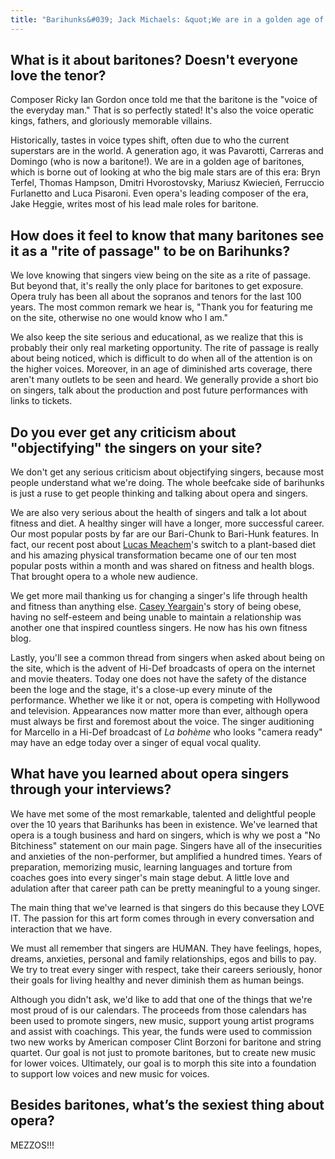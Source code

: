```yaml
---
title: "Barihunks&#039; Jack Michaels: &quot;We are in a golden age of baritones&quot;"
---
```


## What is it about baritones? Doesn't everyone love the tenor?

Composer Ricky Ian Gordon once told me that the baritone is the "voice of the everyday man." That is so perfectly stated! It's also the voice operatic kings, fathers, and gloriously memorable villains. 

Historically, tastes in voice types shift, often due to who the current superstars are in the world. A generation ago, it was Pavarotti, Carreras and Domingo (who is now a baritone!). We are in a golden age of baritones, which is borne out of looking at who the big male stars are of this era: Bryn Terfel, Thomas Hampson, Dmitri Hvorostovsky, Mariusz Kwiecień, Ferruccio Furlanetto and Luca Pisaroni. Even opera's leading composer of the era, Jake Heggie, writes most of his lead male roles for baritone. 

## How does it feel to know that many baritones see it as a "rite of passage" to be on Barihunks?

We love knowing that singers view being on the site as a rite of passage. But beyond that, it's really the only place for baritones to get exposure. Opera truly has been all about the sopranos and tenors for the last 100 years. The most common remark we hear is, "Thank you for featuring me on the site, otherwise no one would know who I am." 

We also keep the site serious and educational, as we realize that this is probably their only real marketing opportunity. The rite of passage is really about being noticed, which is difficult to do when all of the attention is on the higher voices. Moreover, in an age of diminished arts coverage, there aren't many outlets to be seen and heard. We generally provide a short bio on singers, talk about the production and post future performances with links to tickets. 

## Do you ever get any criticism about "objectifying" the singers on your site?

We don't get any serious criticism about objectifying singers, because most people understand what we're doing. The whole beefcake side of barihunks is just a ruse to get people thinking and talking about opera and singers. 

We are also very serious about the health of singers and talk a lot about fitness and diet. A healthy singer will have a longer, more successful career. Our most popular posts by far are our Bari-Chunk to Bari-Hunk features. In fact, our recent post about [Lucas Meachem](http://barihunks.blogspot.co.uk/2016/10/how-plant-based-diet-transformed-lucas.html)'s switch to a plant-based diet and his amazing physical transformation became one of our ten most popular posts within a month and was shared on fitness and health blogs. That brought opera to a whole new audience. 

We get more mail thanking us for changing a singer's life through health and fitness than anything else. [Casey Yeargain](http://barihunks.blogspot.co.uk/2014/01/kasey-yeargain-another-inspirational.html?spref=tw)'s story of being obese, having no self-esteem and being unable to maintain a relationship was another one that inspired countless singers. He now has his own fitness blog.

Lastly, you'll see a common thread from singers when asked about being on the site, which is the advent of Hi-Def broadcasts of opera on the internet and movie theaters. Today one does not have the safety of the distance been the loge and the stage, it's a close-up every minute of the performance. Whether we like it or not, opera is competing with Hollywood and television. Appearances now matter more than ever, although opera must always be first and foremost about the voice. The singer auditioning for Marcello in a Hi-Def broadcast of *La bohème* who looks "camera ready" may have an edge today over a singer of equal vocal quality.

## What have you learned about opera singers through your interviews?

We have met some of the most remarkable, talented and delightful people over the 10 years that Barihunks has been in existence. We've learned that opera is a tough business and hard on singers, which is why we post a "No Bitchiness" statement on our main page. Singers have all of the insecurities and anxieties of the non-performer, but amplified a hundred times. Years of preparation, memorizing music, learning languages and torture from coaches goes into every singer's main stage debut. A little love and adulation after that career path can be pretty meaningful to a young singer. 

The main thing that we've learned is that singers do this because they LOVE IT. The passion for this art form comes through in every conversation and interaction that we have. 

We must all remember that singers are HUMAN. They have feelings, hopes, dreams, anxieties, personal and family relationships, egos and bills to pay. We try to treat every singer with respect, take their careers seriously, honor their goals for living healthy and never diminish them as human beings. 

Although you didn't ask, we'd like to add that one of the things that we're most proud of is our calendars. The proceeds from those calendars has been used to promote singers, new music, support young artist programs and assist with coachings. This year, the funds were used to commission two new works by American composer Clint Borzoni for baritone and string quartet. Our goal is not just to promote baritones, but to create new music for lower voices. Ultimately, our goal is to morph this site into a foundation to support low voices and new music for voices.   

## Besides baritones, what’s the sexiest thing about opera?

MEZZOS!!!
